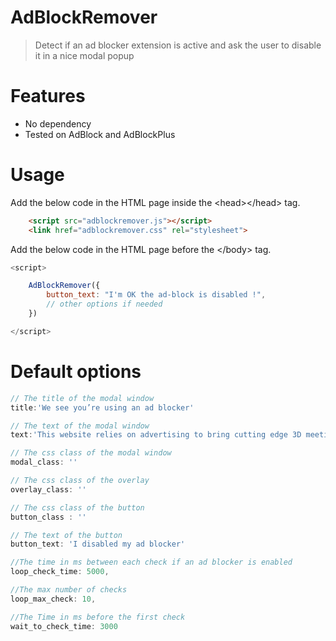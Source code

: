 # AdBlockRemover

> Detect if an ad blocker extension is active and ask the user to disable it in a nice modal popup

# Features

- No dependency
- Tested on AdBlock and AdBlockPlus

# Usage

Add the below code in the HTML page inside the \<head\>\</head\> tag. 

```html
    <script src="adblockremover.js"></script>
    <link href="adblockremover.css" rel="stylesheet">
```


Add the below code in the HTML page before the \</body\> tag. 

```javascript
<script>

    AdBlockRemover({
        button_text: "I'm OK the ad-block is disabled !",
        // other options if needed
    })

</script>
```

# Default options

```javascript
// The title of the modal window
title:'We see you’re using an ad blocker'

// The text of the modal window
text:'This website relies on advertising to bring cutting edge 3D meeting experience. <br />To continue using this app, please add this website to the safe sites in your ad blocker or disable your ad blocker.'

// The css class of the modal window
modal_class: ''

// The css class of the overlay
overlay_class: ''

// The css class of the button
button_class : ''

// The text of the button
button_text: 'I disabled my ad blocker'

//The time in ms between each check if an ad blocker is enabled
loop_check_time: 5000,

//The max number of checks
loop_max_check: 10,

//The Time in ms before the first check
wait_to_check_time: 3000
```